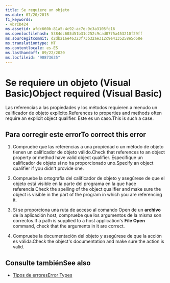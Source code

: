 ```yaml
---
title: Se requiere un objeto
ms.date: 07/20/2015
f1_keywords:
- vbrID424
ms.assetid: afdc660b-81a5-4c92-ac7e-9c3a3105fc16
ms.openlocfilehash: 5384dc603d51b31c252c9cad0775a453210f29ff
ms.sourcegitcommit: d2db216e46323f73b32ae312c9e4135258e5d68e
ms.translationtype: MT
ms.contentlocale: es-ES
ms.lasthandoff: 09/22/2020
ms.locfileid: "90873635"
---
```

# <a name="object-required-visual-basic"></a><span data-ttu-id="61a78-102">Se requiere un objeto (Visual Basic)</span><span class="sxs-lookup"><span data-stu-id="61a78-102">Object required (Visual Basic)</span></span>

<span data-ttu-id="61a78-103">Las referencias a las propiedades y los métodos requieren a menudo un calificador de objeto explícito.</span><span class="sxs-lookup"><span data-stu-id="61a78-103">References to properties and methods often require an explicit object qualifier.</span></span> <span data-ttu-id="61a78-104">Este es un caso.</span><span class="sxs-lookup"><span data-stu-id="61a78-104">This is such a case.</span></span>  
  
## <a name="to-correct-this-error"></a><span data-ttu-id="61a78-105">Para corregir este error</span><span class="sxs-lookup"><span data-stu-id="61a78-105">To correct this error</span></span>  
  
1. <span data-ttu-id="61a78-106">Compruebe que las referencias a una propiedad o un método de objeto tienen un calificador de objeto válido.</span><span class="sxs-lookup"><span data-stu-id="61a78-106">Check that references to an object property or method have valid object qualifier.</span></span> <span data-ttu-id="61a78-107">Especifique un calificador de objeto si no ha proporcionado uno.</span><span class="sxs-lookup"><span data-stu-id="61a78-107">Specify an object qualifier if you didn't provide one.</span></span>  
  
2. <span data-ttu-id="61a78-108">Compruebe la ortografía del calificador de objeto y asegúrese de que el objeto está visible en la parte del programa en la que hace referencia.</span><span class="sxs-lookup"><span data-stu-id="61a78-108">Check the spelling of the object qualifier and make sure the object is visible in the part of the program in which you are referencing it.</span></span>  
  
3. <span data-ttu-id="61a78-109">Si se proporciona una ruta de acceso al comando Open de un **archivo** de la aplicación host, compruebe que los argumentos de la misma son correctos.</span><span class="sxs-lookup"><span data-stu-id="61a78-109">If a path is supplied to a host application's **File Open** command, check that the arguments in it are correct.</span></span>  
  
4. <span data-ttu-id="61a78-110">Compruebe la documentación del objeto y asegúrese de que la acción es válida.</span><span class="sxs-lookup"><span data-stu-id="61a78-110">Check the object's documentation and make sure the action is valid.</span></span>  
  
## <a name="see-also"></a><span data-ttu-id="61a78-111">Consulte también</span><span class="sxs-lookup"><span data-stu-id="61a78-111">See also</span></span>

- [<span data-ttu-id="61a78-112">Tipos de errores</span><span class="sxs-lookup"><span data-stu-id="61a78-112">Error Types</span></span>](../../programming-guide/language-features/error-types.md)
